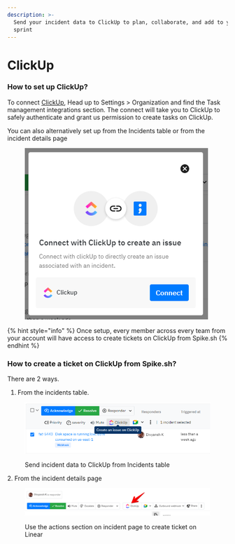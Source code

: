 ```yaml
---
description: >-
  Send your incident data to ClickUp to plan, collaborate, and add to your next
  sprint
---
```


# ClickUp

### How to set up ClickUp?

To connect [ClickUp](https://clickup.com), Head up to Settings > Organization and find the Task management integrations section. The connect will take you to ClickUp to safely authenticate and grant us permission to create tasks on ClickUp.&#x20;

You can also alternatively set up from the Incidents table or from the incident details page

<figure><img src="../../.gitbook/assets/image (9) (1).png" alt=""><figcaption></figcaption></figure>

{% hint style="info" %}
Once setup, every member across every team from your account will have access to create tickets on ClickUp from Spike.sh
{% endhint %}

### How to create a ticket on ClickUp from Spike.sh?

There are 2 ways.&#x20;

1. From the incidents table.&#x20;

<figure><img src="../../.gitbook/assets/image (4).png" alt=""><figcaption><p>Send incident data to ClickUp from Incidents table</p></figcaption></figure>

&#x20; 2\. From the incident details page

<figure><img src="../../.gitbook/assets/clickup.png" alt=""><figcaption><p>Use the actions section on incident page to create ticket on Linear</p></figcaption></figure>





